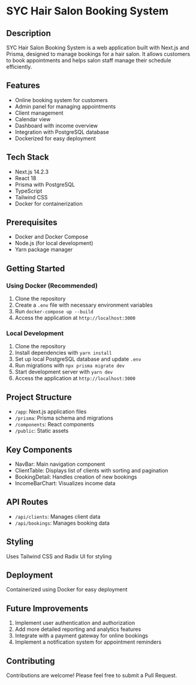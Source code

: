 # SYC Hair Salon Booking System

## Description
SYC Hair Salon Booking System is a web application built with Next.js and Prisma, designed to manage bookings for a hair salon. It allows customers to book appointments and helps salon staff manage their schedule efficiently.

## Features
- Online booking system for customers
- Admin panel for managing appointments
- Client management
- Calendar view
- Dashboard with income overview
- Integration with PostgreSQL database
- Dockerized for easy deployment

## Tech Stack
- Next.js 14.2.3
- React 18
- Prisma with PostgreSQL
- TypeScript
- Tailwind CSS
- Docker for containerization

## Prerequisites
- Docker and Docker Compose
- Node.js (for local development)
- Yarn package manager

## Getting Started

### Using Docker (Recommended)

1. Clone the repository
2. Create a `.env` file with necessary environment variables
3. Run `docker-compose up --build`
4. Access the application at `http://localhost:3000`

### Local Development

1. Clone the repository
2. Install dependencies with `yarn install`
3. Set up local PostgreSQL database and update `.env`
4. Run migrations with `npx prisma migrate dev`
5. Start development server with `yarn dev`
6. Access the application at `http://localhost:3000`

## Project Structure
- `/app`: Next.js application files
- `/prisma`: Prisma schema and migrations
- `/components`: React components
- `/public`: Static assets

## Key Components
- NavBar: Main navigation component
- ClientTable: Displays list of clients with sorting and pagination
- BookingDetail: Handles creation of new bookings
- IncomeBarChart: Visualizes income data

## API Routes
- `/api/clients`: Manages client data
- `/api/bookings`: Manages booking data

## Styling
Uses Tailwind CSS and Radix UI for styling

## Deployment
Containerized using Docker for easy deployment

## Future Improvements
1. Implement user authentication and authorization
2. Add more detailed reporting and analytics features
3. Integrate with a payment gateway for online bookings
4. Implement a notification system for appointment reminders

## Contributing
Contributions are welcome! Please feel free to submit a Pull Request.

